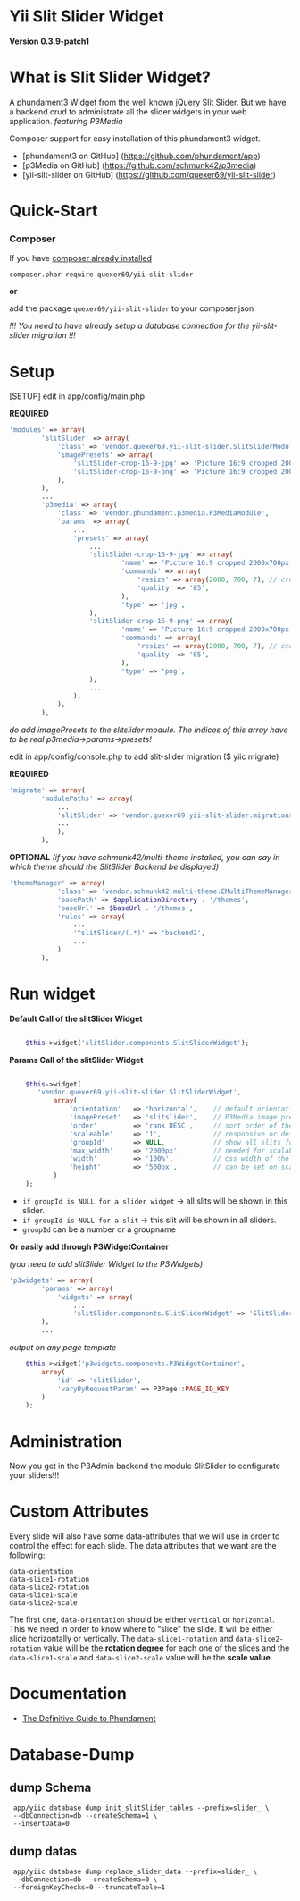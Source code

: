 Yii Slit Slider Widget
=============

**Version 0.3.9-patch1**


What is Slit Slider Widget?
=============

A phundament3 Widget from the well known jQuery Slit Slider.
But we have a backend crud to administrate all the slider widgets in your web application.
*featuring P3Media*

Composer support for easy installation of this phundament3 widget.

 * [phundament3 on GitHub]      (https://github.com/phundament/app)
 * [p3Media on GitHub]          (https://github.com/schmunk42/p3media)
 * [yii-slit-slider on GitHub]  (https://github.com/quexer69/yii-slit-slider)


Quick-Start
=============

### Composer
If you have [composer already installed](http://getcomposer.org/doc/00-intro.md#installation-nix)

`composer.phar require quexer69/yii-slit-slider`

**or**

add the package `quexer69/yii-slit-slider` to your composer.json


*!!! You need to have already setup a database connection for the yii-slit-slider migration !!!*


Setup
=============
[SETUP] edit in app/config/main.php

**REQUIRED**
```php
'modules' => array(
        'slitSlider' => array(
            'class' => 'vendor.quexer69.yii-slit-slider.SlitSliderModule',
            'imagePresets' => array(
                'slitSlider-crop-16-9-jpg' => 'Picture 16:9 cropped 2000x700px (JPG)',
                'slitSlider-crop-16-9-png' => 'Picture 16:9 cropped 2000x700px (PNG)',
            ),
        ),
        ...
        'p3media' => array(
            'class' => 'vendor.phundament.p3media.P3MediaModule',
            'params' => array(
                ...
                'presets' => array(
                    ...
                    'slitSlider-crop-16-9-jpg' => array(
                            'name' => 'Picture 16:9 cropped 2000x700px (JPG)',
                            'commands' => array(
                                'resize' => array(2000, 700, 7), // crop
                                'quality' => '85',
                            ),
                            'type' => 'jpg',
                    ),
                    'slitSlider-crop-16-9-png' => array(
                            'name' => 'Picture 16:9 cropped 2000x700px (PNG)',
                            'commands' => array(
                                'resize' => array(2000, 700, 7), // crop
                                'quality' => '85',
                            ),
                            'type' => 'png',
                    ),
                    ...
                ),
            ),
        ),
```
*do add imagePresets to the slitslider module. The indices of this array have to be real p3media->params->presets!*


edit in app/config/console.php to add slit-slider migration ($ yiic migrate)

**REQUIRED**
```php
'migrate' => array(
        'modulePaths' => array(
            ...
            'slitSlider' => 'vendor.quexer69.yii-slit-slider.migrations',
            ...
            ),
        ),
```

**OPTIONAL** *(if you have schmunk42/multi-theme installed, you can say in which theme should the SlitSlider Backend be displayed)*
```php
'themeManager' => array(
            'class' => 'vendor.schmunk42.multi-theme.EMultiThemeManager',
            'basePath' => $applicationDirectory . '/themes',
            'baseUrl' => $baseUrl . '/themes',
            'rules' => array(
                ...
                '^slitSlider/(.*)' => 'backend2',
                ...
            )
        ),
```

Run widget
=============

**Default Call of the slitSlider Widget**
```php

    $this->widget('slitSlider.components.SlitSliderWidget');

```

**Params Call of the slitSlider Widget**
```php

    $this->widget(
       'vendor.quexer69.yii-slit-slider.SlitSliderWidget',
           array(
               'orientation'   => 'horizontal',    // default orientation if slit has no orientation set
               'imagePreset'   => 'slitslider',    // P3Media image preset for pictures
               'order'         => 'rank DESC',     // sort order of the slits
               'scaleable'     => '1',             // responsive or defined height and width
               'groupId'       => NULL,            // show all slits for a group_id
               'max_width'     => '2000px',        // needed for scalabel = 1 (true)
               'width'         => '100%',          // css width of the wrapper
               'height'        => '500px',         // can be set on scalabel = 0 (false)
           )
    );

```
* `if groupId is NULL for a slider widget` -> all slits will be shown in this slider.
* `if groupId is NULL for a slit` -> this slit will be shown in all sliders.
* `groupId` can be a number or a groupname


**Or easily add through P3WidgetContainer**

*(you need to add slitSlider Widget to the P3Widgets)*
```php
'p3widgets' => array(
        'params' => array(
            'widgets' => array(
                ...
                'slitSlider.components.SlitSliderWidget' => 'SlitSlider'
        ),
        ...
```
*output on any page template*
```php
    $this->widget('p3widgets.components.P3WidgetContainer',
        array(
            'id' => 'slitSlider',
            'varyByRequestParam' => P3Page::PAGE_ID_KEY
        )
    );
```


Administration
=============
Now you get in the P3Admin backend the module SlitSlider to configurate your sliders!!!


Custom Attributes
=============

Every slide will also have some data-attributes that we will use in order to control the effect for each slide.
The data attributes that we want are the following:

```
data-orientation
data-slice1-rotation
data-slice2-rotation
data-slice1-scale
data-slice2-scale
```

The first one, `data-orientation` should be either `vertical` or `horizontal`.
This we need in order to know where to “slice” the slide. It will be either slice horizontally or vertically.
The `data-slice1-rotation` and `data-slice2-rotation` value will be the **rotation degree** for each one of the slices
and the `data-slice1-scale` and `data-slice2-scale` value will be the **scale value**.

Documentation
=============

 * [The Definitive Guide to Phundament](https://github.com/phundament/app/wiki)


Database-Dump
=============

dump Schema
---
     app/yiic database dump init_slitSlider_tables --prefix=slider_ \
     --dbConnection=db --createSchema=1 \
     --insertData=0

dump datas
---
     app/yiic database dump replace_slider_data --prefix=slider_ \
     --dbConnection=db --createSchema=0 \
     --foreignKeyChecks=0 --truncateTable=1
